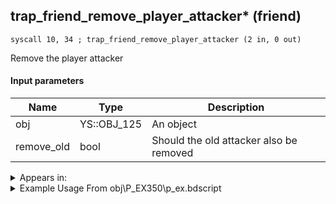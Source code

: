 ## trap_friend_remove_player_attacker* (friend)

`syscall 10, 34 ; trap_friend_remove_player_attacker (2 in, 0 out)`

Remove the player attacker

#### Input parameters
| Name | Type | Description
|------|------|------------
| obj   | YS::OBJ_125   | An object
| remove_old   | bool   | Should the old attacker also be removed




<details>
	<summary>Appears in:</summary>
| filename | Entity (obj)
|----------|-------------
| obj\P_EX350\p_ex.bdscript       | ((P) Chicken Little)          

</details>

<details>
	<summary>Example Usage From obj\P_EX350\p_ex.bdscript</summary>
```plaintext
L8674:
 popToSp 0
 pushFromPSpVal 0
 syscall 2, 23 ; trap_btlobj_target (1 in, 1 out)
 syscall 1, 140 ; trap_target_is_exist (1 in, 1 out)
 jz L8704
 pushFromPSpVal 0
 syscall 2, 23 ; trap_btlobj_target (1 in, 1 out)
 gosub 4, L7603
 memcpyToSp 16, 16
 pushFromPSp 16
 fetchValue 4
 pushImm 1
 syscall 10, 34 ; trap_friend_remove_player_attacker (2 in, 0 out)
 jmp L8704
```
</details>

